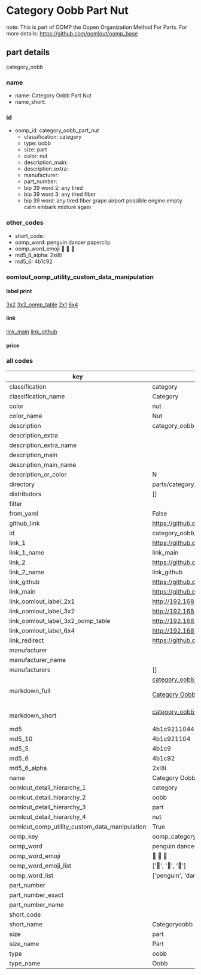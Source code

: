 # Category Oobb Part Nut  

note: This is part of OOMP the Oopen Organization Method For Parts. For more details: https://github.com/oomlout/oomp_base

##  part details
  



category_oobb



### name
* name: Category Oobb Part Nut
* name_short: 
### id
* oomp_id: category_oobb_part_nut
  * classification: category
  * type: oobb
  * size: part
  * color: nut
  * description_main: 
  * description_extra: 
  * manufacturer: 
  * part_number: 
  * bip 39 word 2: any tired
  * bip 39 word 3: any tired fiber
  * bip 39 word: any tired fiber grape airport possible engine empty calm embark mixture again

### other_codes
* short_code: 
* oomp_word: penguin dancer paperclip
* oomp_word_emoji :penguin: :dancer: :paperclip:
* md5_6_alpha: 2xi8i
* md5_6: 4b1c92






### oomlout_oomp_utility_custom_data_manipulation
#### label print
[3x2](http://192.168.1.245:1112/?label=oomp%202xi8i)
[3x2_oomp_table](http://192.168.1.108:1112/?label=oomp%202xi8i)
[2x1](http://192.168.1.242:1112/?label=oomp%202xi8i)
[6x4](http://192.168.1.55:1112/?label=oomp%202xi8i)    

#### link

[link_main](https://github.com/oomlout/oomlout_oomp_version_1_messy/tree/main/parts/category_oobb_part_nut) [link_github](https://github.com/oomlout/oomlout_oomp_version_1_messy/tree/main/parts/category_oobb_part_nut)                             

#### price







### all codes 
| key | value |  
| --- | --- |  
| classification | category |  
| classification_name | Category |  
| color | nut |  
| color_name | Nut |  
| description | category_oobb |  
| description_extra |  |  
| description_extra_name |  |  
| description_main |  |  
| description_main_name |  |  
| description_or_color | N  |  
| directory | parts/category_oobb_part_nut |  
| distributors | [] |  
| filter |  |  
| from_yaml | False |  
| github_link | https://github.com/oomlout/oomlout_oomp_part_src/tree/main/parts/category_oobb_part_nut |  
| id | category_oobb_part_nut |  
| link_1 | https://github.com/oomlout/oomlout_oomp_version_1_messy/tree/main/parts/category_oobb_part_nut |  
| link_1_name | link_main |  
| link_2 | https://github.com/oomlout/oomlout_oomp_version_1_messy/tree/main/parts/category_oobb_part_nut |  
| link_2_name | link_github |  
| link_github | https://github.com/oomlout/oomlout_oomp_version_1_messy/tree/main/parts/category_oobb_part_nut |  
| link_main | https://github.com/oomlout/oomlout_oomp_version_1_messy/tree/main/parts/category_oobb_part_nut |  
| link_oomlout_label_2x1 | http://192.168.1.242:1112/?label=oomp%202xi8i |  
| link_oomlout_label_3x2 | http://192.168.1.245:1112/?label=oomp%202xi8i |  
| link_oomlout_label_3x2_oomp_table | http://192.168.1.108:1112/?label=oomp%202xi8i |  
| link_oomlout_label_6x4 | http://192.168.1.55:1112/?label=oomp%202xi8i |  
| link_redirect | https://github.com/oomlout/oomlout_oomp_version_1_messy/tree/main/parts/category_oobb_part_nut |  
| manufacturer |  |  
| manufacturer_name |  |  
| manufacturers | [] |  
| markdown_full | [category_oobb_part_nut](none)<br>[](none)<br>[Category Oobb Part Nut](none)<br><br> |  
| markdown_short | [category_oobb_part_nut](none)<br><br> |  
| md5 | 4b1c92110449294ea202c65cab78a851 |  
| md5_10 | 4b1c921104 |  
| md5_5 | 4b1c9 |  
| md5_6 | 4b1c92 |  
| md5_6_alpha | 2xi8i |  
| name | Category Oobb Part Nut |  
| oomlout_detail_hierarchy_1 | category |  
| oomlout_detail_hierarchy_2 | oobb |  
| oomlout_detail_hierarchy_3 | part |  
| oomlout_detail_hierarchy_4 | nut |  
| oomlout_oomp_utility_custom_data_manipulation | True |  
| oomp_key | oomp_category_oobb_part_nut |  
| oomp_word | penguin dancer paperclip |  
| oomp_word_emoji | :penguin: :dancer: :paperclip: |  
| oomp_word_emoji_list | [':penguin:', ':dancer:', ':paperclip:'] |  
| oomp_word_list | ['penguin', 'dancer', 'paperclip'] |  
| part_number |  |  
| part_number_exact |  |  
| part_number_name |  |  
| short_code |  |  
| short_name | Categoryoobb |  
| size | part |  
| size_name | Part |  
| type | oobb |  
| type_name | Oobb |  
